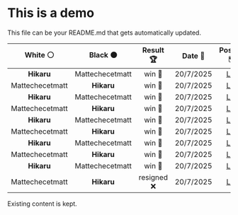 # This is a demo

This file can be your README.md that gets automatically updated.

<!--START_SECTION:chessStats-->
<!-- Automatically generated with https://github.com/Balastrong/chess-stats-action -->

| White ⚪ | Black ⚫ | Result 🏆 | Date 📅 | Position 🗺️ |
|:---:|:---:|:---:|:---:|:---:|
| **Hikaru** | Mattechecetmatt | win 🥇 | 20/7/2025 | <a href="http://www.ee.unb.ca/cgi-bin/tervo/fen.pl?select=8/1r3bk1/R7/p3p1P1/B3P2P/5PK1/8/8 b - - 2 52">Link</a> |
| Mattechecetmatt | **Hikaru** | win 🥇 | 20/7/2025 | <a href="http://www.ee.unb.ca/cgi-bin/tervo/fen.pl?select=8/2p1r3/1p1p4/p4pk1/2PPBn2/P4PK1/8/4R3 w - f6 0 54">Link</a> |
| **Hikaru** | Mattechecetmatt | win 🥇 | 20/7/2025 | <a href="http://www.ee.unb.ca/cgi-bin/tervo/fen.pl?select=8/8/1p3kPK/2p5/1pPp4/1P1B4/P7/8 b - - 0 88">Link</a> |
| Mattechecetmatt | **Hikaru** | win 🥇 | 20/7/2025 | <a href="http://www.ee.unb.ca/cgi-bin/tervo/fen.pl?select=r3r1k1/pp3pb1/6p1/2pq3p/3npB2/7P/PP1Q1PPN/R4RK1 w - c6 0 20">Link</a> |
| **Hikaru** | Mattechecetmatt | win 🥇 | 20/7/2025 | <a href="http://www.ee.unb.ca/cgi-bin/tervo/fen.pl?select=1nr5/1p1r1p2/4p1kp/pP2Q1P1/4N3/P4P2/6PK/8 b - - 0 37">Link</a> |
| Mattechecetmatt | **Hikaru** | win 🥇 | 20/7/2025 | <a href="http://www.ee.unb.ca/cgi-bin/tervo/fen.pl?select=8/8/R4pk1/1P6/4b1K1/5rP1/8/8 w - - 0 61">Link</a> |
| **Hikaru** | Mattechecetmatt | win 🥇 | 20/7/2025 | <a href="http://www.ee.unb.ca/cgi-bin/tervo/fen.pl?select=6b1/5p2/1k1p1Pp1/1PpBp1Pp/K1P1P2P/3P4/8/8 b - - 0 47">Link</a> |
| Mattechecetmatt | **Hikaru** | win 🥇 | 20/7/2025 | <a href="http://www.ee.unb.ca/cgi-bin/tervo/fen.pl?select=8/7p/2k5/2Np4/1Bp2p1p/1p3P2/1P4PP/1q3K2 w - - 8 48">Link</a> |
| **Hikaru** | Mattechecetmatt | win 🥇 | 20/7/2025 | <a href="http://www.ee.unb.ca/cgi-bin/tervo/fen.pl?select=r4k2/7R/5PK1/8/8/1P6/8/8 b - - 2 58">Link</a> |
| Mattechecetmatt | **Hikaru** | resigned ❌ | 20/7/2025 | <a href="http://www.ee.unb.ca/cgi-bin/tervo/fen.pl?select=8/3k4/3p1P2/2pP1KPB/2P5/8/3b4/8 b - - 2 70">Link</a> |

<!--END_SECTION:chessStats-->

Existing content is kept.
